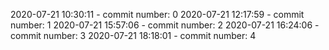 2020-07-21 10:30:11 - commit number: 0
2020-07-21 12:17:59 - commit number: 1
2020-07-21 15:57:06 - commit number: 2
2020-07-21 16:24:06 - commit number: 3
2020-07-21 18:18:01 - commit number: 4
